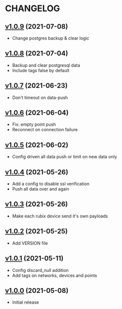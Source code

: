 # CHANGELOG
## [v1.0.9](https://github.com/NubeIO/rubix-service/tree/v1.0.9) (2021-07-08)
- Change postgres backup & clear logic

## [v1.0.8](https://github.com/NubeIO/rubix-service/tree/v1.0.8) (2021-07-04)
- Backup and clear postgresql data
- Include tags false by default

## [v1.0.7](https://github.com/NubeIO/rubix-service/tree/v1.0.7) (2021-06-23)
- Don't timeout on data-push

## [v1.0.6](https://github.com/NubeIO/rubix-service/tree/v1.0.6) (2021-06-04)
- Fix: empty point push
- Reconnect on connection failure

## [v1.0.5](https://github.com/NubeIO/rubix-service/tree/v1.0.5) (2021-06-02)
- Config driven all data push or limit on new data only

## [v1.0.4](https://github.com/NubeIO/rubix-service/tree/v1.0.4) (2021-05-26)
- Add a config to disable ssl verification
- Push all data over and again

## [v1.0.3](https://github.com/NubeIO/rubix-service/tree/v1.0.3) (2021-05-26)
- Make each rubix device send it's own payloads

## [v1.0.2](https://github.com/NubeIO/rubix-service/tree/v1.0.2) (2021-05-25)
- Add VERSION file

## [v1.0.1](https://github.com/NubeIO/rubix-service/tree/v1.0.1) (2021-05-11)
- Config discard_null addition
- Add tags on networks, devices and points

## [v1.0.0](https://github.com/NubeIO/rubix-service/tree/v1.0.0) (2021-05-08)
- Initial release
